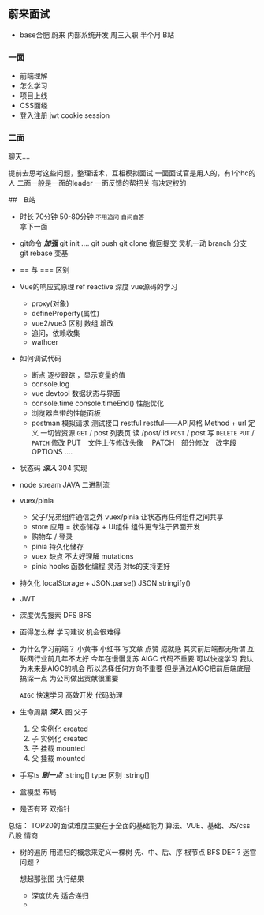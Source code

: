## 蔚来面试

- base合肥 蔚来 内部系统开发
    周三入职 半个月 B站

### 一面
- 前端理解
- 怎么学习
- 项目上线
- CSS面经
- 登入注册 jwt cookie session

### 二面
聊天....

提前去思考这些问题，整理话术，互相模拟面试 
一面面试官是用人的，有1个hc的人
二面一般是一面的leader 一面反馈的帮把关 有决定权的

##　B站
- 时长
    70分钟 50-80分钟 
    `不用追问`  `自问自答`  
    拿下一面

- git命令 ***加强***
    git init .... git push  git clone 
    撤回提交 灵机一动
    branch 分支
    git rebase 变基

- == 与 === 区别

- Vue的响应式原理 ref reactive  深度 vue源码的学习
    - proxy(对象)
    - defineProperty(属性)
    - vue2/vue3 区别
        数组 增改
    - 追问，依赖收集
    - wathcer 
  
- 如何调试代码
    - 断点 逐步跟踪 ，显示变量的值
    - console.log
    - vue devtool 数据状态与界面
    - console.time console.timeEnd() 性能优化
    - 浏览器自带的性能面板
    - postman 模拟请求 测试接口 restful 
        restful——API风格 Method + url 定义 一切皆资源
        `GET` / post   列表页 读 /post/:id
        `POST` / post    写
        `DELETE`
        `PUT` /  `PATCH`  修改 
            PUT　文件上传修改头像　
            PATCH　部分修改　改字段　
        OPTIONS ....

- 状态码 ***深入***
    304 实现

- node stream 
    JAVA 二进制流

- vuex/pinia
    - 父子/兄弟组件通信之外 vuex/pinia 让状态再任何组件之间共享 
    - store 
        应用 = 状态储存 + UI组件    组件更专注于界面开发  
    - 购物车 / 登录
    - pinia 持久化储存
    - vuex 缺点 不太好理解  mutations
    - pinia hooks 函数化编程 灵活 对ts的支持更好

- 持久化
    localStorage + JSON.parse() JSON.stringify()

- JWT 
- 深度优先搜索 DFS BFS
- 面得怎么样
    学习建议
    机会很难得

- 为什么学习前端？
    小黄书 小红书 写文章 点赞 成就感 其实前后端都无所谓 互联网行业前几年不太好 今年在慢慢复苏
    AIGC 代码不重要 可以快速学习 我认为未来是AIGC的机会 所以选择任何方向不重要 但是通过AIGC把前后端底层搞深一点 为公司做出贡献很重要

    `AIGC` 快速学习 高效开发 代码助理 

- 生命周期  ***深入***
    图
    父子
    1. 父 实例化 created 
    2. 子 实例化 created
    3. 子 挂载 mounted
    4. 父 挂载 mounted

- 手写ts ***刷一点***
    :string[] type 区别
        :string[]

- 盒模型 布局

- 是否有环 双指针

总结： 
    TOP20的面试难度主要在于全面的基础能力 算法、VUE、基础、JS/css八股 情商 

- 树的遍历
    用递归的概念来定义一棵树
    先、中、后、序 根节点
    BFS DEF ? 迷宫问题 ? 

    想起那张图
    执行结果
    - 深度优先 适合递归
    -  